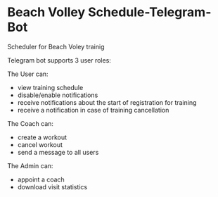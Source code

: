 # Beach Volley Schedule-Telegram-Bot
Scheduler for Beach Voley trainig

Telegram bot supports 3 user roles:

The User can:
- view training schedule
- disable/enable notifications
- receive notifications about the start of registration for training
- receive a notification in case of training cancellation

The Coach can:
- create a workout
- cancel workout
- send a message to all users

The Admin can:
- appoint a coach
- download visit statistics
